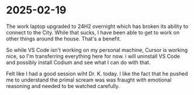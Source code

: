 # 2025-02-19

The work laptop upgraded to 24H2 overnight which has broken its ability to connect to the City. While that sucks, I have been able to get to work on other things around the house. That's a benefit.

So while VS Code isn't working on my personal machine, Cursor is working nice, so I'm transferring everything here for now. i will uninstall VS Code and possibly install Codium and see what I can do with that.

Felt like I had a good session wiht Dr. K. today. I like the fact that he pushed me to understand the primal scream was was fraught with emotional reasoning and needed to be watched carefully.
